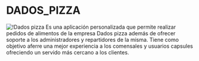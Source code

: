 # DADOS_PIZZA
![!Dados pizza](https://dadospizza.com.mx/wp-content/uploads/2019/08/Logo-Dados-con-R-de-registrado-copia-1024x504.png "Dados pizza")
Es una aplicación personalizada que permite realizar pedidos de alimentos de la empresa Dados pizza además de ofrecer soporte a los administradores y repartidores de la misma.
Tiene como objetivo aferre una mejor experiencia a los comensales y usuarios capsules ofreciendo un servido más cercano a los clientes.
